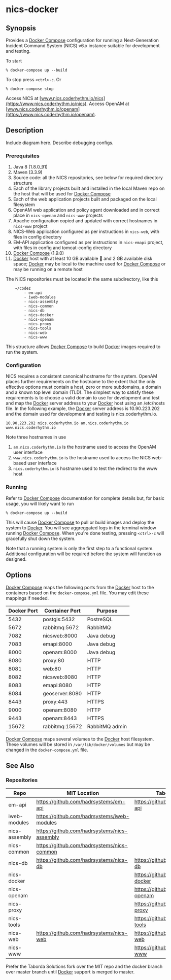# nics-docker

## Synopsis

Provides a [Docker Compose] configuration for running a Next-Generation Incident Command System (NICS) v6.x instance
suitable for development and testing.

To start

    % docker-compose up --build

To stop press `<ctrl>-c`. Or

    % docker-compose stop

Access NICS at [www.nics.coderhythm.io/nics](https://www.nics.coderhythm.io/nics).
Access OpenAM at [www.nics.coderhythm.io/openam](https://www.nics.coderhythm.io/openam).

## Description

Include diagram here.
Describe debugging configs.

### Prerequisites

1. Java 8 (1.8.0_91)
1. Maven (3.3.9)
1. Source code: all the NICS repositories, see below for required directory structure
1. Each of the library projects built and installed in the local Maven repo on the host that will be used for
 [Docker Compose]
1. Each of the web application projects built and packaged on the local filesystem
1. OpenAM web application and policy agent downloaded and in correct place in `nics-openam` and `nics-www` projects
1. Apache configuration copied and updated with correct hostnames in `nics-www` project
1. NICS-Web application configured as per instructions in `nics-web`, with files in config directory
1. EM-API application configured as per instructions in `nics-emapi` project, with files in config and tomcat-config directory
1. [Docker Compose] (1.9.0)
1. [Docker] host with at least 10 GB available :ram: and 2 GB available disk space; [Docker] may be local to the machine
 used for [Docker Compose] or may be running on a remote host

The NICS repositories must be located in the same subdirectory, like this

```
    ~/codez
        - em-api
        - iweb-modules
        - nics-assembly
        - nics-common
        - nics-db
        - nics-docker
        - nics-openam
        - nics-proxy
        - nics-tools
        - nics-web
        - nics-www
```

This structure allows [Docker Compose] to build [Docker] images required to run the system.

### Configuration

NICS requires a consistent canonical hostname for the system. OpenAM places further requirements on the hostname to the
 extent that the only effective options must contain a host, zero or more subdomains, a domain and a known top level
 domain (TLD). The simplest way to satisfy these requirements is to choose a valid domain to use for development and
 test and map the [Docker] server address to your [Docker] host using an /etc/hosts file. In the following example, the
 [Docker] server address is 10.90.223.202 and the domain used for development and testing is nics.coderhythm.io.

    10.90.223.202 nics.coderhythm.io am.nics.coderhythm.io www.nics.coderhythm.io

Note three hostnames in use

1. `am.nics.coderhythm.io` is the hostname used to access the OpenAM user interface
1. `www.nics.coderhythm.io` is the hostname used to access the NICS web-based user interface
1. `nics.coderhythm.io` is hostname used to test the redirect to the www host

### Running

Refer to [Docker Compose] documentation for complete details but, for basic usage, you will likely want to run

    % docker-compose up --build

This will cause [Docker Compose] to pull or build images and deploy the system to [Docker]. You will see aggreggated logs
in the terminal window running [Docker Compose]. When you're done testing, pressing `<ctrl>-c` will gracefully shut down
the system.

Note that a running system is only the first step to a functional system. Additional configuration will be required
before the system will function as designed.

## Options

[Docker Compose] maps the following ports from the [Docker] host to the containers based on the `docker-compose.yml` file.
You may edit these mappings if needed.

| Docker Port | Container Port | Purpose |
|---|---|---|
| 5432 | postgis:5432 | PostreSQL |
| 5672 | rabbitmq:5672 | RabbitMQ |
| 7082 | nicsweb:8000 | Java debug |
| 7083 | emapi:8000 | Java debug |
| 8000 | openam:8000 | Java debug |
| 8080 | proxy:80 | HTTP |
| 8081 | web:80 | HTTP |
| 8082 | nicsweb:8080 | HTTP |
| 8083 | emapi:8080 | HTTP |
| 8084 | geoserver:8080 | HTTP |
| 8443 | proxy:443 | HTTPS |
| 9000 | openam:8080 | HTTP |
| 9443 | openam:8443 | HTTPS |
| 15672 | rabbitmq:15672 | RabbitMQ admin |

[Docker Compose] maps several volumes to the [Docker] host filesystem. These volumes will be stored in 
`/var/lib/docker/volumes` but may be changed in the `docker-compose.yml` file.

## See Also

### Repositories

| Repo | MIT Location | Taborda Solutions Fork |
|---|---|---|
| em-api | https://github.com/hadrsystems/em-api | https://github.com/tabordasolutions/em-api |
| iweb-modules | https://github.com/hadrsystems/iweb-modules | |
| nics-assembly | https://github.com/hadrsystems/nics-assembly | |
| nics-common | https://github.com/hadrsystems/nics-common | |
| nics-db | https://github.com/hadrsystems/nics-db | https://github.com/tabordasolutions/nics-db |
| nics-docker | | https://github.com/tabordasolutions/nics-docker |
| nics-openam | | https://github.com/tabordasolutions/nics-openam |
| nics-proxy | | https://github.com/tabordasolutions/nics-proxy |
| nics-tools | | https://github.com/tabordasolutions/nics-tools |
| nics-web | https://github.com/hadrsystems/nics-web | https://github.com/tabordasolutions/nics-web |
| nics-www | | https://github.com/tabordasolutions/nics-www |

Prefer the Taborda Solutions fork over the MIT repo and the docker branch over master branch until [Docker] support is
merged to master.

[Docker]: https://docs.docker.com/
[Docker Compose]: https://docs.docker.com/compose/
